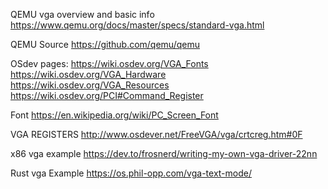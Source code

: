 QEMU vga overview and basic info
https://www.qemu.org/docs/master/specs/standard-vga.html

QEMU Source
https://github.com/qemu/qemu


OSdev pages:
https://wiki.osdev.org/VGA_Fonts
https://wiki.osdev.org/VGA_Hardware
https://wiki.osdev.org/VGA_Resources
https://wiki.osdev.org/PCI#Command_Register


Font
https://en.wikipedia.org/wiki/PC_Screen_Font

VGA REGISTERS
http://www.osdever.net/FreeVGA/vga/crtcreg.htm#0F

x86 vga example
https://dev.to/frosnerd/writing-my-own-vga-driver-22nn

Rust vga Example
https://os.phil-opp.com/vga-text-mode/


